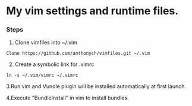 My vim settings and runtime files.
===============
### Steps ###
1. Clone vimfiles into ~/.vim
```
Clone https://github.com/anthonych/vimfiles.git ~/.vim
```

2. Create a symbolic link for .vimrc

```
ln -s ~/.vim/vimrc ~/.vimrc
```

3.Run vim and Vundle plugin will be installed automatically at first launch.

4.Execute "BundleInstall" in vim to install bundles.
